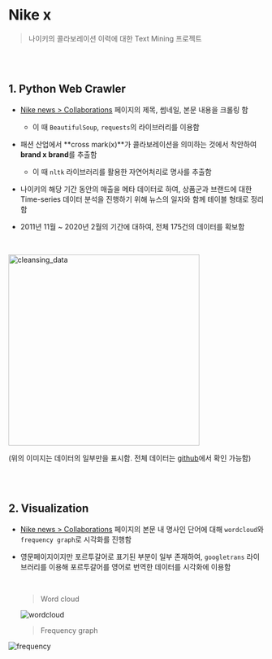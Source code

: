 # Nike x

> 나이키의 콜라보레이션 이력에 대한 Text Mining 프로젝트



<br>

<br>

## 1. Python Web Crawler

- [Nike news > Collaborations](https://news.nike.com/collaborations) 페이지의 제목, 썸네일, 본문 내용을 크롤링 함

  - 이 때 `BeautifulSoup`, `requests`의 라이브러리를 이용함

- 패션 산업에서 **cross mark(x)**가 콜라보레이션을 의미하는 것에서 착안하여 **brand x brand**를 추출함

  - 이 때 `nltk` 라이브러리를 활용한 자연어처리로 명사를 추출함

- 나이키의 해당 기간 동안의 매출을 메타 데이터로 하여, 상품군과 브랜드에 대한 Time-series 데이터 분석을 진행하기 위해 뉴스의 일자와 함께 테이블 형태로 정리함

- 2011년 11월 ~ 2020년 2월의 기간에 대하여, 전체 175건의 데이터를 확보함

  <br>

<img width="376" alt="cleansing_data" src="https://user-images.githubusercontent.com/60057425/85949073-83bec180-b98f-11ea-8f3b-224c28d2b13b.png">

<br>

(위의 이미지는 데이터의 일부만을 표시함. 전체 데이터는 [github](https://github.com/YNNJN/NIKE-x/blob/master/data/data_cleansing.csv)에서 확인 가능함)



<br>

<br>

## 2. Visualization

- [Nike news > Collaborations](https://news.nike.com/collaborations) 페이지의 본문 내 명사인 단어에 대해 `wordcloud`와 `frequency graph`로 시각화를 진행함

- 영문페이지이지만 포르투갈어로 표기된 부분이 일부 존재하여, `googletrans` 라이브러리를 이용해 포르투갈어를 영어로 번역한 데이터를 시각화에 이용함

  <br>

  > Word cloud

  ![wordcloud](85949309-fc724d80-b990-11ea-8b55-ce6c4af0a657.png)

  > Frequency graph

![frequency](85949315-03995b80-b991-11ea-8bd7-07c93d99ebfe.png)



